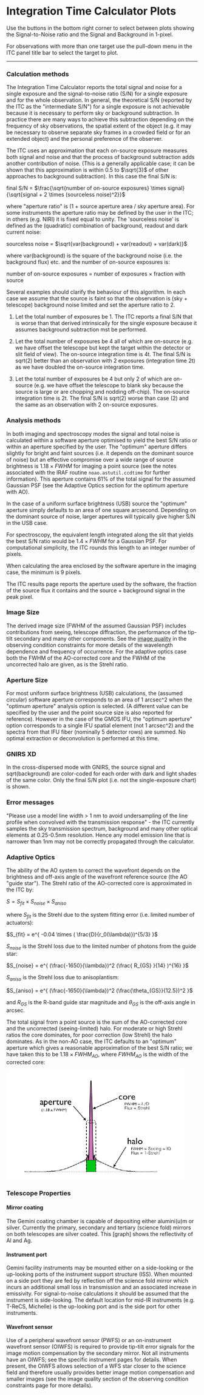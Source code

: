 # Integration Time Calculator Plots

Use the buttons in the bottom right corner to select between plots showing the Signal-to-Noise ratio and the Signal and Background in 1-pixel.

For observations with more than one target use the pull-down menu in the ITC panel title bar to select the target to plot.

---

### Calculation methods

The Integration Time Calculator reports the total signal and noise for a single exposure and the signal-to-noise ratio (S/N) for a single exposure and for the whole observation. In general, the theoretical S/N (reported by the ITC as the "intermediate S/N") for a single exposure is not achievable because it is necessary to perform sky or background subtraction. In practice there are many ways to achieve this subtraction depending on the frequency of sky observations, the spatial extent of the object (e.g. it may be necessary to observe separate sky frames in a crowded field or for an extended object) and the personal preference of the observer.

The ITC uses an approximation that each on-source exposure measures both signal and noise and that the process of background subtraction adds another contribution of noise. (This is a generally applicable case; it can be shown that this approximation is within 0.5 to $\sqrt{3}$ of other approaches to background subtraction). In this case the final S/N is:

final S/N = $\frac{\sqrt{number of on-source exposures} \times signal}{\sqrt{signal + 2 \times (sourceless noise)^2}}$

where "aperture ratio" is (1 + source aperture area / sky aperture area). For some instruments the aperture ratio may be defined by the user in the ITC; in others (e.g. NIRI) it is fixed equal to unity. The 'sourceless noise' is defined as the (quadratic) combination of background, readout and dark current noise:

sourceless noise = $\sqrt{var(background) + var(readout) + var(dark)}$

where var(background) is the square of the background noise (i.e. the background flux) etc. and the number of on-source exposures is:

number of on-source exposures = number of exposures $\times$ fraction with source

Several examples should clarify the behaviour of this algorithm. In each case we assume that the source is faint so that the observation is (sky + telescope) background noise limited and set the aperture ratio to 2.

1. Let the total number of exposures be 1. The ITC reports a final S/N that is worse than that derived intrinsically for the single exposure because it assumes background subtraction mst be performed.

2. Let the total number of exposures be 4 all of which are on-source (e.g. we have offset the telescope but kept the target within the detector or slit field of view). The on-source integration time is 4t. The final S/N is sqrt(2) better than an observation with 2 exposures (integration time 2t) as we have doubled the on-source integration time.

3. Let the total number of exposures be 4 but only 2 of which are on-source (e.g. we have offset the telescope to blank sky because the source is large or are chopping and nodding off-chip). The on-source integration time is 2t. The final S/N is sqrt(2) worse than case (2) and the same as an observation with 2 on-source exposures.

### Analysis methods

In both imaging and spectroscopy modes the signal and total noise is calculated within a software aperture optimised to yield the best S/N ratio or within an aperture specified by the user. The "optimum" aperture differs slightly for bright and faint sources (i.e. it depends on the dominant source of noise) but an effective compromise over a wide range of source brightness is $1.18 \times FWHM$ for imaging a point source (see the notes associated with the IRAF routine `noao.astutil.ccdtime` for further information). This aperture contains 61% of the total signal for the assumed Gaussian PSF (see the Adaptive Optics section for the optimum aperture with AO).

In the case of a uniform surface brightness (USB) source the "optimum" aperture simply defaults to an area of one square arcsecond. Depending on the dominant source of noise, larger apertures will typically give higher S/N in the USB case.

For spectroscopy, the equivalent length integrated along the slit that yields the best S/N ratio would be $1.4 \times FWHM$ for a Gaussian PSF. For computational simplicity, the ITC rounds this length to an integer number of pixels.

When calculating the area enclosed by the software aperture in the imaging case, the minimum is 9 pixels.

The ITC results page reports the aperture used by the software, the fraction of the source flux it contains and the source + background signal in the peak pixel.

### Image Size

The derived image size (FWHM of the assumed Gaussian PSF) includes contributions from seeing, telescope diffraction, the performance of the tip-tilt secondary and many other components. See the [image quality](../../../constraints/main/iq.md) in the observing condition constraints for more details of the wavelength dependence and frequency of occurrence. For the adaptive optics case both the FWHM of the AO-corrected core and the FWHM of the uncorrected halo are given, as is the Strehl ratio.

### Aperture Size

For most uniform surface brightness (USB) calculations, the (assumed circular) software aperture corresponds to an area of 1 arcsec^2 when the "optimum aperture" analysis option is selected. (A different value can be specified by the user and the point source size is also reported for reference). However in the case of the GMOS IFU, the "optimum aperture" option corresponds to a single IFU spatial element (not 1 arcsec^2) and the spectra from that IFU fiber (nominally 5 detector rows) are summed. No optimal extraction or deconvolution is performed at this time.

### GNIRS XD

In the cross-dispersed mode with GNIRS, the source signal and sqrt(background) are color-coded for each order with dark and light shades of the same color. Only the final S/N plot (i.e. not the single-exposure chart) is shown.

### Error messages

"Please use a model line width > 1 nm to avoid undersampling of the line profile when convolved with the transmission response" - the ITC currently samples the sky transmission spectrum, background and many other optical elements at 0.25-0.5nm resolution. Hence any model emission line that is narrower than 1nm may not be correctly propagated through the calculator. 

### Adaptive Optics

The ability of the AO system to correct the wavefront depends on the brightness and off-axis angle of the wavefront reference source (the AO "guide star"). The Strehl ratio of the AO-corrected core is approximated in the ITC by:

$S = S_{fit} \times S_{noise} \times S_{aniso}$

where $S_{fit}$ is the Strehl due to the system fitting error (i.e. limited number of actuators):

$S_{fit} = e^{ -0.04 \times ( \frac{D}{r_0(\lambda)})^{5/3} }$

$S_{noise}$ is the Strehl loss due to the limited number of photons from the guide star:

$S_{noise} = e^{ (\frac{-1650}{\lambda})^2 (\frac{ R_{GS} }{14} )^{16} }$

$S_{aniso}$ is the Strehl loss due to anisoplantism:

$S_{aniso} = e^{ (\frac{-1650}{\lambda})^2 (\frac{\theta_{GS}}{12.5})^2 }$

and $R_{GS}$ is the R-band guide star magnitude and $\theta_{GS}$ is the off-axis angle in arcsec.

The total signal from a point source is the sum of the AO-corrected core and the uncorrected (seeing-limited) halo. For moderate or high Strehl ratios the core dominates, for poor correction (low Strehl) the halo dominates. As in the non-AO case, the ITC defaults to an "optimum" aperture which gives a reasonable approximation of the best S/N ratio; we have taken this to be $1.18 \times FWHM_{AO}$, where $FWHM_{AO}$ is the width of the corrected core: 

![PSF](psf.gif)

### Telescope Properties

#### Mirror coating

The Gemini coating chamber is capable of depositing either alumini(u)m or silver. Currently the primary, secondary and tertiary (science fold) mirrors on both telescopes are silver coated. This [graph] shows the reflectivity of Al and Ag.

#### Instrument port

Gemini facility instruments may be mounted either on a side-looking or the up-looking ports of the instrument support structure (ISS). When mounted on a side port they are fed by reflection off the science fold mirror which incurs an additional small loss in transmission and an associated increase in emissivity. For signal-to-noise calculations it should be assumed that the instrument is side-looking. The default location for mid-IR instruments (e.g. T-ReCS, Michelle) is the up-looking port and is the side port for other instruments. 

#### Wavefront sensor

Use of a peripheral wavefront sensor (PWFS) or an on-instrument wavefront sensor (OIWFS) is required to provide tip-tilt error signals for the image motion compensation by the secondary mirror. Not all instruments have an OIWFS; see the specific instrument pages for details. When present, the OIWFS allows selection of a WFS star closer to the science field and therefore usually provides better image motion compensation and smaller images (see the image quality section of the observing condition constraints page for more details).
